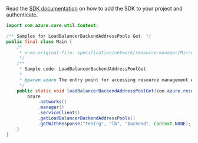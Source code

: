Read the [SDK documentation](https://github.com/Azure/azure-sdk-for-java/blob/azure-resourcemanager_2.11.0/sdk/resourcemanager/azure-resourcemanager/README.md) on how to add the SDK to your project and authenticate.

```java
import com.azure.core.util.Context;

/** Samples for LoadBalancerBackendAddressPools Get. */
public final class Main {
    /*
     * x-ms-original-file: specification/network/resource-manager/Microsoft.Network/stable/2021-05-01/examples/LoadBalancerBackendAddressPoolGet.json
     */
    /**
     * Sample code: LoadBalancerBackendAddressPoolGet.
     *
     * @param azure The entry point for accessing resource management APIs in Azure.
     */
    public static void loadBalancerBackendAddressPoolGet(com.azure.resourcemanager.AzureResourceManager azure) {
        azure
            .networks()
            .manager()
            .serviceClient()
            .getLoadBalancerBackendAddressPools()
            .getWithResponse("testrg", "lb", "backend", Context.NONE);
    }
}
```
